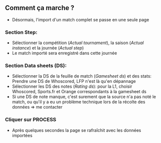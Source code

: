 ## Comment ça marche ?

- Désormais, l'import d'un match complet se passe en une seule page

### Section **Step**:
* Sélectionner la compétition (*Actual tournament*), la saison (*Actual instance*) et la journée (*Actual step*)
* Le match importé sera enregistré dans cette journée
### Section **Data sheets** (DS):
* Sélectionner la DS de la feuille de match (*Gamesheet ds*) et des stats: Prendre une DS de Whoscored, LFP n'est là qu'en dépannage
* Sélectionner les DS des notes (*Rating ds*): pour la L1, choisir Whoscored, Sports.fr et Orange correspondants à la gamesheet ds
* Si une DS de note manque, c'est surement que la source n'a pas noté le match, ou qu'il y a eu un problème technique lors de la récolte des données => me contacter
### Cliquer sur **PROCESS**
- Après quelques secondes la page se rafraîchit avec les données importées
